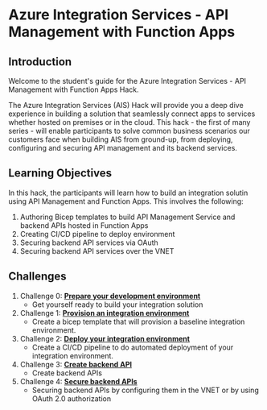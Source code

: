 # Azure Integration Services - API Management with Function Apps

## Introduction
Welcome to the student's guide for the Azure Integration Services - API Management with Function Apps Hack. 

The Azure Integration Services (AIS) Hack will provide you a deep dive experience in building a solution that seamlessly connect apps to services whether hosted on premises or in the cloud.  This hack - the first of many series - will enable participants to solve common business scenarios our customers face when building AIS from ground-up, from deploying, configuring and securing API management and its backend services. 


## Learning Objectives
In this hack, the participants will learn how to build an integration solutin using API Management and Function Apps.  This involves the following:

1. Authoring Bicep templates to build API Management Service and backend APIs hosted in Function Apps
2. Creating CI/CD pipeline to deploy environment
3. Securing backend API services via OAuth
4. Securing backend API services over the VNET


## Challenges
1. Challenge 0: **[Prepare your development environment](Student/Challenge-00.md)**
   - Get yourself ready to build your integration solution
2. Challenge 1: **[Provision an integration environment](Student/Challenge-01.md)**
   - Create a bicep template that will provision a baseline integration environment.
3. Challenge 2: **[Deploy your integration environment](Student/Challenge-02.md)**
   - Create a CI/CD pipeline to do automated deployment of your integration environment.
4. Challenge 3: **[Create backend API](Student/Challenge-03.md)**
   - Create backend APIs
5. Challenge 4: **[Secure backend APIs](Student/Challenge-04.md)**
   - Securing backend APIs by configuring them in the VNET or by using OAuth 2.0 authorization
